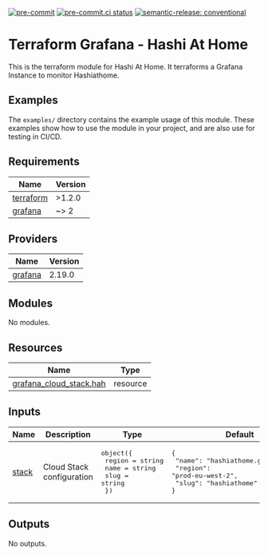 [![pre-commit](https://img.shields.io/badge/pre--commit-enabled-brightgreen?logo=pre-commit&logoColor=white)](https://github.com/pre-commit/pre-commit) [![pre-commit.ci status](https://results.pre-commit.ci/badge/github/hashi-at-home/terraform-grafana-hashiathome/main.svg)](https://results.pre-commit.ci/latest/github/hashi-at-home/terraform-grafana-hashiathome/main) [![semantic-release: conventional](https://img.shields.io/badge/semantic--release-conventional-e10079?logo=semantic-release)](https://github.com/semantic-release/semantic-release)

# Terraform Grafana - Hashi At Home

This is the terraform module for Hashi At Home.
It terraforms a Grafana Instance to monitor Hashiathome.

## Examples

The `examples/` directory contains the example usage of this module.
These examples show how to use the module in your project, and are also use for testing in CI/CD.


<!-- BEGIN_TF_DOCS -->
## Requirements

| Name | Version |
|------|---------|
| <a name="requirement_terraform"></a> [terraform](#requirement\_terraform) | >1.2.0 |
| <a name="requirement_grafana"></a> [grafana](#requirement\_grafana) | ~> 2 |

## Providers

| Name | Version |
|------|---------|
| <a name="provider_grafana"></a> [grafana](#provider\_grafana) | 2.19.0 |

## Modules

No modules.

## Resources

| Name | Type |
|------|------|
| [grafana_cloud_stack.hah](https://registry.terraform.io/providers/grafana/grafana/latest/docs/resources/cloud_stack) | resource |

## Inputs

| Name | Description | Type | Default | Required |
|------|-------------|------|---------|:--------:|
| <a name="input_stack"></a> [stack](#input\_stack) | Cloud Stack configuration | <pre>object({<br>    region = string<br>    name   = string<br>    slug   = string<br>  })</pre> | <pre>{<br>  "name": "hashiathome.grafana.net",<br>  "region": "prod-eu-west-2",<br>  "slug": "hashiathome"<br>}</pre> | no |

## Outputs

No outputs.
<!-- END_TF_DOCS -->
